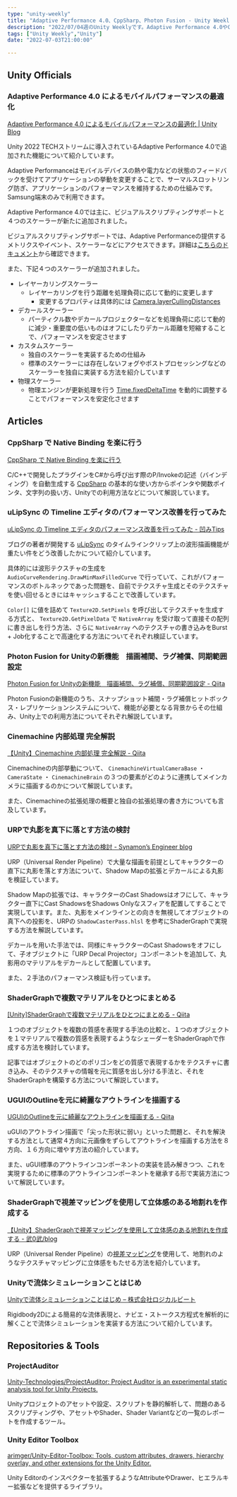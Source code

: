 ```yaml
---
type: "unity-weekly"
title: "Adaptive Performance 4.0、CppSharp、Photon Fusion - Unity Weekly 075"
description: "2022/07/04週のUnity Weeklyです。Adaptive Performance 4.0やCppSharp、Photon Fusionなどについて取り上げました。"
tags: ["Unity Weekly","Unity"]
date: "2022-07-03T21:00:00"

---
```


## Unity Officials

### Adaptive Performance 4.0 によるモバイルパフォーマンスの最適化

[Adaptive Performance 4.0 によるモバイルパフォーマンスの最適化 | Unity Blog](https://blog.unity.com/ja/technology/mobile-performance-optimization-with-adaptive-performance-40)

Unity 2022 TECHストリームに導入されているAdaptive Performance 4.0で追加された機能について紹介しています。

Adaptive Performanceはモバイルデバイスの熱や電力などの状態のフィードバックを受けてアプリケーションの挙動を変更することで、サーマルスロットリング防ぎ、アプリケーションのパフォーマンスを維持するための仕組みです。Samsung端末のみで利用できます。

Adaptive Performance 4.0では主に、ビジュアルスクリプティングサポートと４つのスケーラーが新たに追加されました。

ビジュアルスクリプティングサポートでは、Adaptive Performanceの提供するメトリクスやイベント、スケーラーなどにアクセスできます。詳細は[こちらのドキュメント](https://docs.unity3d.com/Packages/com.unity.adaptiveperformance@4.0/manual/visual-scripting.html)から確認できます。

また、下記４つのスケーラーが追加されました。

* レイヤーカリングスケーラー
    * レイヤーカリングを行う距離を処理負荷に応じて動的に変更します
        * 変更するプロパティは具体的には [Camera.layerCullingDistances](https://docs.unity3d.com/ScriptReference/Camera-layerCullDistances.html)
* デカールスケーラー
    * パーティクル数やデカールプロジェクターなどを処理負荷に応じて動的に減少・重要度の低いものはオフにしたりデカール距離を短縮することで、パフォーマンスを安定させます
* カスタムスケーラー
    * 独自のスケーラーを実装するための仕組み
    * 標準のスケーラーには存在しないフォグやポストプロセッシングなどのスケーラーを独自に実装する方法を紹介しています
* 物理スケーラー
    * 物理エンジンが更新処理を行う [Time.fixedDeltaTime](https://docs.unity3d.com/ScriptReference/Time-fixedDeltaTime.html) を動的に調整することでパフォーマンスを安定化させます
## Articles

### CppSharp で Native Binding を楽に行う

[CppSharp で Native Binding を楽に行う](https://zenn.dev/tan_y/articles/70d9dc73f8e663)

C/C++で開発したプラグインをC#から呼び出す際のP/Invokeの記述（バインディング）を自動生成する [CppSharp](https://github.com/mono/CppSharp) の基本的な使い方からポインタや関数ポインタ、文字列の扱い方、Unityでの利用方法などについて解説しています。

### uLipSync の Timeline エディタのパフォーマンス改善を行ってみた

[uLipSync の Timeline エディタのパフォーマンス改善を行ってみた - 凹みTips](https://tips.hecomi.com/entry/2022/06/30/005251)

ブログの著者が開発する [uLipSync](https://github.com/hecomi/uLipSync) のタイムラインクリップ上の波形描画機能が重たい件をどう改善したかについて紹介しています。



具体的には波形テクスチャの生成を `AudioCurveRendering.DrawMinMaxFilledCurve` で行っていて、これがパフォーマンスのボトルネックであった問題を、自前でテクスチャ生成とそのテクスチャを使い回せるときにはキャッシュすることで改善しています。



`Color[]` に値を詰めて `Texture2D.SetPixels` を呼び出してテクスチャを生成する方式と、 `Texture2D.GetPixelData` で `NativeArray` を受け取って直接その配列に書き出しを行う方法、さらに `NativeArray` へのテクスチャの書き込みをBurst + Job化することで高速化する方法についてそれぞれ検証しています。

### Photon Fusion for Unityの新機能　描画補間、ラグ補償、同期範囲設定

[Photon Fusion for Unityの新機能　描画補間、ラグ補償、同期範囲設定 - Qiita](https://qiita.com/nimushiki/items/c82763817a8c7c4f2278?utm_campaign=post_article&utm_medium=twitter&utm_source=twitter_share)

Photon Fusionの新機能のうち、スナップショット補間・ラグ補償ヒットボックス・レプリケーションシステムについて、機能が必要となる背景からその仕組み、Unity上での利用方法についてそれぞれ解説しています。

### Cinemachine 内部処理 完全解説

[【Unity】Cinemachine 内部処理 完全解説 - Qiita](https://qiita.com/tsukimi_neko/items/664ebce4a2a4344b8032)

Cinemachineの内部挙動について、 `CinemachineVirtualCameraBase` ・ `CameraState` ・ `CinemachineBrain` の３つの要素がどのように連携してメインカメラに描画するのかについて解説しています。



また、Cinemachineの拡張処理の概要と独自の拡張処理の書き方についても言及しています。

### URPで丸影を真下に落とす方法の検討

[URPで丸影を真下に落とす方法の検討 - Synamon’s Engineer blog](https://synamon.hatenablog.com/entry/2022/06/28/125334)

URP（Universal Render Pipeline）で大量な描画を前提としてキャラクターの直下に丸影を落とす方法について、Shadow Mapの拡張とデカールによる丸影を検証しています。



Shadow Mapの拡張では、キャラクターのCast Shadowsはオフにして、キャラクター直下にCast ShadowsをShadows Onlyなスフィアを配置してすることで実現しています。また、丸影をメインラインとの向きを無視してオブジェクトの真下への投影を、URPの `ShadowCasterPass.hlsl` を参考にShaderGraphで実現する方法を解説しています。



デカールを用いた手法では、同様にキャラクターのCast Shadowsをオフにして、子オブジェクトに「URP Decal Projector」コンポーネントを追加して、丸影用のマテリアルをデカールとして配置しています。



また、２手法のパフォーマンス検証も行っています。

### ShaderGraphで複数マテリアルをひとつにまとめる

[[Unity]ShaderGraphで複数マテリアルをひとつにまとめる - Qiita](https://qiita.com/takashi_kawamura/items/2188b7072d1affae96c6)

１つのオブジェクトを複数の質感を表現する手法の比較と、１つのオブジェクトを１マテリアルで複数の質感を表現するようなシェーダーをShaderGraphで作成する方法を検討しています。



記事ではオブジェクトのどのポリゴンをどの質感で表現するかをテクスチャに書き込み、そのテクスチャの情報を元に質感を出し分ける手法と、それをShaderGraphを構築する方法について解説しています。

### UGUIのOutlineを元に綺麗なアウトラインを描画する

[UGUIのOutlineを元に綺麗なアウトラインを描画する - Qiita](https://qiita.com/ScreenPocket/items/9b11a9b31aa982cb1871)

uGUIのアウトライン描画で「尖った形状に弱い」といった問題と、それを解決する方法として通常４方向に元画像をずらしてアウトラインを描画する方法を８方向、１６方向に増やす方法の紹介しています。



また、uGUI標準のアウトラインコンポーネントの実装を読み解きつつ、これを実現するために標準のアウトラインコンポーネントを継承する形で実装方法について解説しています。

### ShaderGraphで視差マッピングを使用して立体感のある地割れを作成する

[【Unity】ShaderGraphで視差マッピングを使用して立体感のある地割れを作成する - 武0武/blog](https://bravememo.hatenablog.com/entry/2022/07/01/120000)

URP（Universal Render Pipeline）の[視差マッピング](https://docs.unity3d.com/Packages/com.unity.shadergraph@12.0/manual/Parallax-Occlusion-Mapping-Node.html)を使用して、地割れのようなテクスチャマッピングに立体感をもたせる方法を紹介しています。

### Unityで流体シミュレーションことはじめ

[Unityで流体シミュレーションことはじめ – 株式会社ロジカルビート](https://logicalbeat.jp/blog/11019/)

Rigidbody2Dによる簡易的な流体表現と、ナビエ・ストークス方程式を解析的に解くことで流体シミュレーションを実装する方法について紹介しています。

## Repositories & Tools

### ProjectAuditor

[Unity-Technologies/ProjectAuditor: Project Auditor is an experimental static analysis tool for Unity Projects.](https://github.com/Unity-Technologies/ProjectAuditor)

Unityプロジェクトのアセットや設定、スクリプトを静的解析して、問題のあるスクリプティングや、アセットやShader、Shader Variantなどの一覧のレポートを作成するツール。

### Unity Editor Toolbox

[arimger/Unity-Editor-Toolbox: Tools, custom attributes, drawers, hierarchy overlay, and other extensions for the Unity Editor.](https://github.com/arimger/Unity-Editor-Toolbox)

Unity Editorのインスペクターを拡張するようなAttributeやDrawer、ヒエラルキー拡張などを提供するライブラリ。

